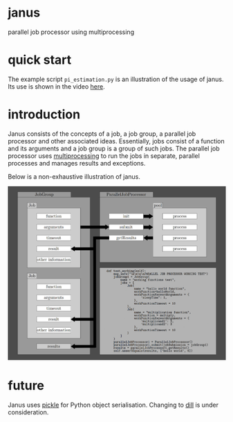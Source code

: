 # janus

parallel job processor using multiprocessing

# quick start

The example script ```pi_estimation.py``` is an illustration of the usage of janus. Its use is shown in the video [here](https://www.youtube.com/watch?v=hz4z9wJg43Y).

# introduction

Janus consists of the concepts of a job, a job group, a parallel job processor and other associated ideas. Essentially, jobs consist of a function and its arguments and a job group is a group of such jobs. The parallel job processor uses [multiprocessing](https://docs.python.org/2/library/multiprocessing.html) to run the jobs in separate, parallel processes and manages results and exceptions.

Below is a non-exhaustive illustration of janus.

![](images/operations_1.gif)

# future

Janus uses [pickle](https://docs.python.org/2.7/library/pickle.html) for Python object serialisation. Changing to [dill](https://pypi.python.org/pypi/dill) is under consideration.
